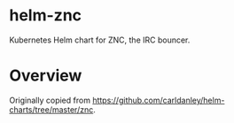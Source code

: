 # helm-znc

Kubernetes Helm chart for ZNC, the IRC bouncer.

# Overview

Originally copied from https://github.com/carldanley/helm-charts/tree/master/znc.
